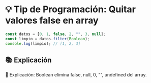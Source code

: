 # 💡 Tip de Programación: Quitar valores false en array

```javascript
const datos = [0, 1, false, 2, "", 3, null];
const limpio = datos.filter(Boolean);
console.log(limpio); // [1, 2, 3]
```

## 📚 Explicación
🔎 Explicación: Boolean elimina false, null, 0, "", undefined del array.
